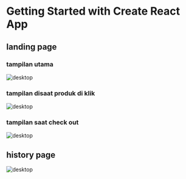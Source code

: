 # Getting Started with Create React App

## landing page
### tampilan utama 
![desktop](https://drive.google.com/file/d/1qUhb_MNj0Wc1sQkN_cVUD_Ky4I10qvUm/view?usp=sharing)
### tampilan disaat produk di klik
![desktop](https://drive.google.com/file/d/1REHhx0usfoGAkYThIOqC-u3A1mxmCwtz/view?usp=sharing)
### tampilan saat check out
![desktop](https://drive.google.com/file/d/1-Yyfqp6wLdM8aY3pULfYHQRlUqMhrqr_/view?usp=sharing)
## history page
![desktop](https://drive.google.com/file/d/1TMVaafIl65Sxvnu3gmLS5U1FV1QXn4PT/view?usp=sharing)
